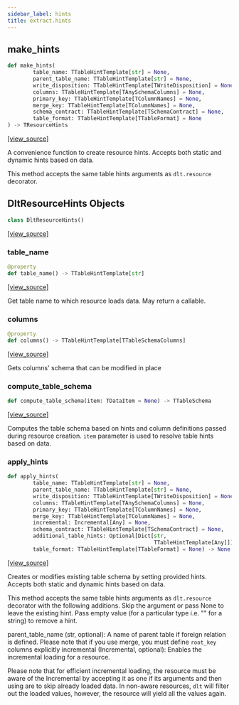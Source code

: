 ```yaml
---
sidebar_label: hints
title: extract.hints
---
```


## make\_hints

```python
def make_hints(
        table_name: TTableHintTemplate[str] = None,
        parent_table_name: TTableHintTemplate[str] = None,
        write_disposition: TTableHintTemplate[TWriteDisposition] = None,
        columns: TTableHintTemplate[TAnySchemaColumns] = None,
        primary_key: TTableHintTemplate[TColumnNames] = None,
        merge_key: TTableHintTemplate[TColumnNames] = None,
        schema_contract: TTableHintTemplate[TSchemaContract] = None,
        table_format: TTableHintTemplate[TTableFormat] = None
) -> TResourceHints
```

[[view_source]](https://github.com/dlt-hub/dlt/blob/3739c9ac839aafef713f6d5ebbc6a81b2a39a1b0/dlt/extract/hints.py#L54)

A convenience function to create resource hints. Accepts both static and dynamic hints based on data.

This method accepts the same table hints arguments as `dlt.resource` decorator.

## DltResourceHints Objects

```python
class DltResourceHints()
```

[[view_source]](https://github.com/dlt-hub/dlt/blob/3739c9ac839aafef713f6d5ebbc6a81b2a39a1b0/dlt/extract/hints.py#L102)

### table\_name

```python
@property
def table_name() -> TTableHintTemplate[str]
```

[[view_source]](https://github.com/dlt-hub/dlt/blob/3739c9ac839aafef713f6d5ebbc6a81b2a39a1b0/dlt/extract/hints.py#L116)

Get table name to which resource loads data. May return a callable.

### columns

```python
@property
def columns() -> TTableHintTemplate[TTableSchemaColumns]
```

[[view_source]](https://github.com/dlt-hub/dlt/blob/3739c9ac839aafef713f6d5ebbc6a81b2a39a1b0/dlt/extract/hints.py#L138)

Gets columns' schema that can be modified in place

### compute\_table\_schema

```python
def compute_table_schema(item: TDataItem = None) -> TTableSchema
```

[[view_source]](https://github.com/dlt-hub/dlt/blob/3739c9ac839aafef713f6d5ebbc6a81b2a39a1b0/dlt/extract/hints.py#L146)

Computes the table schema based on hints and column definitions passed during resource creation. `item` parameter is used to resolve table hints based on data.

### apply\_hints

```python
def apply_hints(
        table_name: TTableHintTemplate[str] = None,
        parent_table_name: TTableHintTemplate[str] = None,
        write_disposition: TTableHintTemplate[TWriteDisposition] = None,
        columns: TTableHintTemplate[TAnySchemaColumns] = None,
        primary_key: TTableHintTemplate[TColumnNames] = None,
        merge_key: TTableHintTemplate[TColumnNames] = None,
        incremental: Incremental[Any] = None,
        schema_contract: TTableHintTemplate[TSchemaContract] = None,
        additional_table_hints: Optional[Dict[str,
                                              TTableHintTemplate[Any]]] = None,
        table_format: TTableHintTemplate[TTableFormat] = None) -> None
```

[[view_source]](https://github.com/dlt-hub/dlt/blob/3739c9ac839aafef713f6d5ebbc6a81b2a39a1b0/dlt/extract/hints.py#L175)

Creates or modifies existing table schema by setting provided hints. Accepts both static and dynamic hints based on data.

This method accepts the same table hints arguments as `dlt.resource` decorator with the following additions.
Skip the argument or pass None to leave the existing hint.
Pass empty value (for a particular type i.e. "" for a string) to remove a hint.

parent_table_name (str, optional): A name of parent table if foreign relation is defined. Please note that if you use merge, you must define `root_key` columns explicitly
incremental (Incremental, optional): Enables the incremental loading for a resource.

Please note that for efficient incremental loading, the resource must be aware of the Incremental by accepting it as one if its arguments and then using are to skip already loaded data.
In non-aware resources, `dlt` will filter out the loaded values, however, the resource will yield all the values again.

